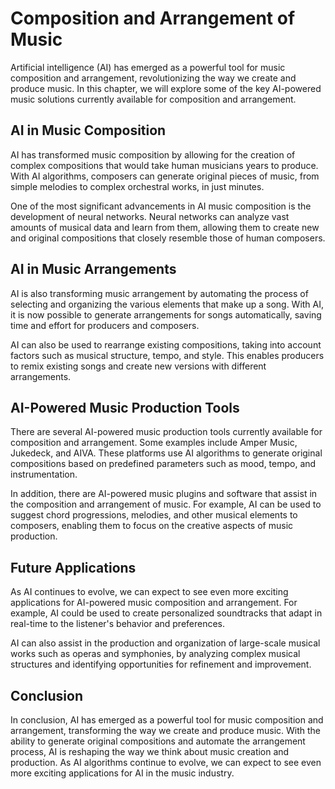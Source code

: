 Composition and Arrangement of Music
===========================================================================

Artificial intelligence (AI) has emerged as a powerful tool for music composition and arrangement, revolutionizing the way we create and produce music. In this chapter, we will explore some of the key AI-powered music solutions currently available for composition and arrangement.

AI in Music Composition
-----------------------

AI has transformed music composition by allowing for the creation of complex compositions that would take human musicians years to produce. With AI algorithms, composers can generate original pieces of music, from simple melodies to complex orchestral works, in just minutes.

One of the most significant advancements in AI music composition is the development of neural networks. Neural networks can analyze vast amounts of musical data and learn from them, allowing them to create new and original compositions that closely resemble those of human composers.

AI in Music Arrangements
------------------------

AI is also transforming music arrangement by automating the process of selecting and organizing the various elements that make up a song. With AI, it is now possible to generate arrangements for songs automatically, saving time and effort for producers and composers.

AI can also be used to rearrange existing compositions, taking into account factors such as musical structure, tempo, and style. This enables producers to remix existing songs and create new versions with different arrangements.

AI-Powered Music Production Tools
---------------------------------

There are several AI-powered music production tools currently available for composition and arrangement. Some examples include Amper Music, Jukedeck, and AIVA. These platforms use AI algorithms to generate original compositions based on predefined parameters such as mood, tempo, and instrumentation.

In addition, there are AI-powered music plugins and software that assist in the composition and arrangement of music. For example, AI can be used to suggest chord progressions, melodies, and other musical elements to composers, enabling them to focus on the creative aspects of music production.

Future Applications
-------------------

As AI continues to evolve, we can expect to see even more exciting applications for AI-powered music composition and arrangement. For example, AI could be used to create personalized soundtracks that adapt in real-time to the listener's behavior and preferences.

AI can also assist in the production and organization of large-scale musical works such as operas and symphonies, by analyzing complex musical structures and identifying opportunities for refinement and improvement.

Conclusion
----------

In conclusion, AI has emerged as a powerful tool for music composition and arrangement, transforming the way we create and produce music. With the ability to generate original compositions and automate the arrangement process, AI is reshaping the way we think about music creation and production. As AI algorithms continue to evolve, we can expect to see even more exciting applications for AI in the music industry.
